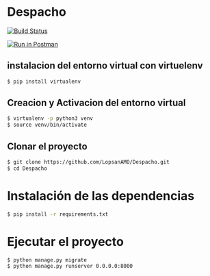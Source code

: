 # Despacho

[![Build Status](https://travis-ci.org/LopsanAMO/Despacho.svg?branch=master)](https://travis-ci.org/LopsanAMO/Despacho)

[![Run in Postman](https://run.pstmn.io/button.svg)](https://app.getpostman.com/run-collection/a5f325393db0eec370f2#?env%5Bdespacho_envs%5D=W3sia2V5IjoibG9jYWxfdXJsIiwidmFsdWUiOiJodHRwOi8vbG9jYWxob3N0OjgwMDAvIiwiZGVzY3JpcHRpb24iOiIiLCJ0eXBlIjoidGV4dCIsImVuYWJsZWQiOnRydWV9XQ==)


## instalacion del entorno virtual con virtuelenv
```bash
$ pip install virtualenv
````

## Creacion y Activacion del entorno virtual
```bash
$ virtualenv -p python3 venv
$ source venv/bin/activate
````

## Clonar el proyecto
```bash
$ git clone https://github.com/LopsanAMO/Despacho.git
$ cd Despacho
```

# Instalación de las dependencias
```bash
$ pip install -r requirements.txt
```

# Ejecutar el proyecto
```bash
$ python manage.py migrate
$ python manage.py runserver 0.0.0.0:8000
```
